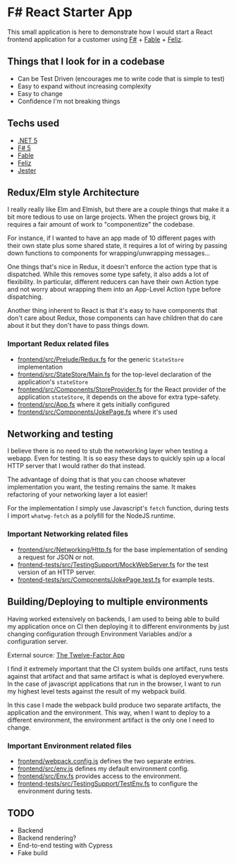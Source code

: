 # F# React Starter App

This small application is here to demonstrate how I would start a React frontend
application for a customer using [F#](https://fsharp.org) + [Fable](https://fable.io) + [Feliz](https://zaid-ajaj.github.io/Feliz/).

## Things that I look for in a codebase

 * Can be Test Driven (encourages me to write code that is simple to test)
 * Easy to expand without increasing complexity
 * Easy to change
 * Confidence I'm not breaking things

## Techs used

 * [.NET 5](https://dotnet.microsoft.com/download)
 * [F# 5](https://fsharp.org)
 * [Fable](https://fable.io)
 * [Feliz](https://zaid-ajaj.github.io/Feliz/)
 * [Jester](https://shmew.github.io/Fable.Jester/)

## Redux/Elm style Architecture

I really really like Elm and Elmish, but there are a couple things 
that make it a bit more tedious to use on large projects.
When the project grows big, it requires a fair amount of work to "componentize" the codebase.

For instance, if I wanted to have an app made of 10 different pages with their own state plus some shared state,
it requires a lot of wiring by passing down functions to components for wrapping/unwrapping messages...

One things that's nice in Redux, it doesn't enforce the action type that is dispatched. While this removes some type safety,
it also adds a lot of flexibility. In particular, different reducers can have their own Action type and not worry about
wrapping them into an App-Level Action type before dispatching.

Another thing inherent to React is that it's easy to have components that don't care about Redux,
those components can have children that do care about it but they don't have to pass things down.

### Important Redux related files

 * [frontend/src/Prelude/Redux.fs](frontend/src/Prelude/Redux.fs) for the generic `StateStore` implementation
 * [frontend/src/StateStore/Main.fs](frontend/src/StateStore/Main.fs) for the top-level declaration of the application's `stateStore`
 * [frontend/src/Components/StoreProvider.fs](frontend/src/Components/StoreProvider.fs) for the React provider of the application `stateStore`, it depends on the above for extra type-safety.
 * [frontend/src/App.fs](frontend/src/App.fs) where it gets initially configured
 * [frontend/src/Components/JokePage.fs](frontend/src/Components/JokePage.fs) where it's used

## Networking and testing

I believe there is no need to stub the networking layer when testing a webapp. Even for testing.
It is so easy these days to quickly spin up a local HTTP server that I would rather do that instead.

The advantage of doing that is that you can choose whatever implementation you want, the testing remains
the same. It makes refactoring of your networking layer a lot easier!

For the implementation I simply use Javascript's `fetch` function,
during tests I import `whatwg-fetch` as a polyfill for the NodeJS runtime.

### Important Networking related files

 * [frontend/src/Networking/Http.fs](frontend/src/Networking/Http.fs) for the base implementation of sending a request for JSON or not.
 * [frontend-tests/src/TestingSupport/MockWebServer.fs](frontend-tests/src/TestingSupport/MockWebServer.fs) for the test version of an HTTP server.
 * [frontend-tests/src/Components/JokePage.test.fs](frontend-tests/src/Components/JokePage.test.fs) for example tests.

## Building/Deploying to multiple environments

Having worked extensively on backends, I am used to being able to build my application once on CI then deploying
it to different environments by just changing configuration through Environment Variables and/or a configuration server.

External source: [The Twelve-Factor App](https://12factor.net/config)

I find it extremely important that the CI system builds one artifact, runs tests against that artifact
and that same artifact is what is deployed everywhere. In the case of javascript applications that run in the browser,
I want to run my highest level tests against the result of my webpack build.

In this case I made the webpack build produce two separate artifacts, the application and the environment. This way,
when I want to deploy to a different environment, the environment artifact is the only one I need to change.

### Important Environment related files

 * [frontend/webpack.config.js](frontend/webpack.config.js) defines the two separate entries.
 * [frontend/src/env.js](frontend/src/env.js) defines my default environment config.
 * [frontend/src/Env.fs](frontend/src/Env.fs) provides access to the environment.
 * [frontend-tests/src/TestingSupport/TestEnv.fs](frontend-tests/src/TestingSupport/TestEnv.fs) to configure the environment during tests.

## TODO

 * Backend
 * Backend rendering?
 * End-to-end testing with Cypress
 * Fake build
